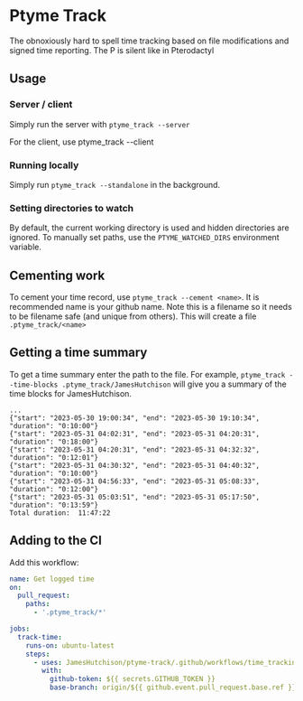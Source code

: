# Ptyme Track
The obnoxiously hard to spell time tracking based on file modifications and signed time reporting. The P is silent like in Pterodactyl

## Usage

### Server / client
Simply run the server with `ptyme_track --server`

For the client, use ptyme_track --client

### Running locally
Simply run `ptyme_track --standalone` in the background.

### Setting directories to watch
By default, the current working directory is used and hidden directories are ignored. To manually set paths, use the `PTYME_WATCHED_DIRS` environment variable.

## Cementing work
To cement your time record, use `ptyme_track --cement <name>`. It is recommended name is your github name. Note this is a filename so it needs to be filename safe (and unique from others). This will create a file `.ptyme_track/<name>`


## Getting a time summary
To get a time summary enter the path to the file. For example, `ptyme_track --time-blocks .ptyme_track/JamesHutchison` will give you a summary of the time blocks for JamesHutchison.

```
...
{"start": "2023-05-30 19:00:34", "end": "2023-05-30 19:10:34", "duration": "0:10:00"}
{"start": "2023-05-31 04:02:31", "end": "2023-05-31 04:20:31", "duration": "0:18:00"}
{"start": "2023-05-31 04:20:31", "end": "2023-05-31 04:32:32", "duration": "0:12:01"}
{"start": "2023-05-31 04:30:32", "end": "2023-05-31 04:40:32", "duration": "0:10:00"}
{"start": "2023-05-31 04:56:33", "end": "2023-05-31 05:08:33", "duration": "0:12:00"}
{"start": "2023-05-31 05:03:51", "end": "2023-05-31 05:17:50", "duration": "0:13:59"}
Total duration:  11:47:22
```

## Adding to the CI

Add this workflow:

```yaml
name: Get logged time
on:
  pull_request:
    paths:
      - '.ptyme_track/*'

jobs:
  track-time:
    runs-on: ubuntu-latest
    steps:
      - uses: JamesHutchison/ptyme-track/.github/workflows/time_tracking.yaml
        with:
          github-token: ${{ secrets.GITHUB_TOKEN }}
          base-branch: origin/${{ github.event.pull_request.base.ref }}

```

